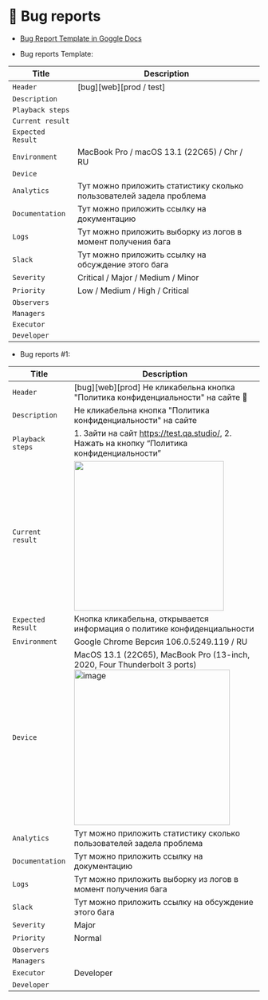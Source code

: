 # 🦁 Bug reports

- [Bug Report Template in Goggle Docs](https://docs.google.com/document/d/1NrNA62BaR3kO_Ko41JCIXnr6Ybj2oFodKCdN8qzFB6E/edit?usp=sharing)

- Bug reports Template:

| Title             | Description                                                                |
| ----------------- |----------------------------------------------------------------------------|
| `Header`          | [bug][web][prod / test]                                                    |
| `Description`     |                                                                            |
| `Playback steps`  |                                                                            |
| `Current result`  |                                                                            |
| `Expected Result` |                                                                            |
| `Environment`     | MacBook Pro / macOS 13.1 (22C65) / Chr / RU                                |
| `Device`          |                                                                            |
| `Analytics`       | Тут можно приложить статистику сколько пользователей задела проблема       |
| `Documentation`   | Тут можно приложить ссылку на документацию                                 |
| `Logs`            | Тут можно приложить выборку из логов в момент получения бага               |
| `Slack`           | Тут можно приложить ссылку на обсуждение этого бага                        |
| `Severity`        | Critical / Major / Medium / Minor                                          |
| `Priority`        | Low / Medium / High / Сritical                                             |
| `Observers`       |                                                                            |
| `Managers`        |                                                                            |
| `Executor`        |                                                                            |
| `Developer`       |                                                                            |

- Bug reports #1:

| Title             | Description                                                                      |
| ------------------|----------------------------------------------------------------------------------|
| `Header`          | [bug][web][prod] Не кликабельна кнопка "Политика конфиденциальности" на сайте 🐝 |
| `Description`     | Не кликабельна кнопка "Политика конфиденциальности" на сайте |
| `Playback steps`  | 1. Зайти на сайт https://test.qa.studio/,  2. Нажать на кнопку “Политика конфиденциальности”|
| `Current result`  | <img src="https://user-images.githubusercontent.com/44261093/220348885-c963219c-0e05-4b04-8243-b9117a128b49.png" width="300">|
| `Expected Result` | Кнопка кликабельна, открывается информация о политике конфиденциальности|
| `Environment`     | Google Chrome Версия 106.0.5249.119 / RU|
| `Device`          | MacOS 13.1 (22C65), MacBook Pro (13-inch, 2020, Four Thunderbolt 3 ports) <img width="312" alt="image" src="https://user-images.githubusercontent.com/44261093/220351061-c94478eb-189e-4d35-ab17-268c2991faf0.png">|
| `Analytics`       | Тут можно приложить статистику сколько пользователей задела проблема |
| `Documentation`   | Тут можно приложить ссылку на документацию|
| `Logs`            | Тут можно приложить выборку из логов в момент получения бага|
| `Slack`           | Тут можно приложить ссылку на обсуждение этого бага|
| `Severity`        | Major|
| `Priority`        | Normal|
| `Observers`       |                                                                            |
| `Managers`        |                                                                            |
| `Executor`        | Developer                                                                  |
| `Developer`       |                                                                            |
